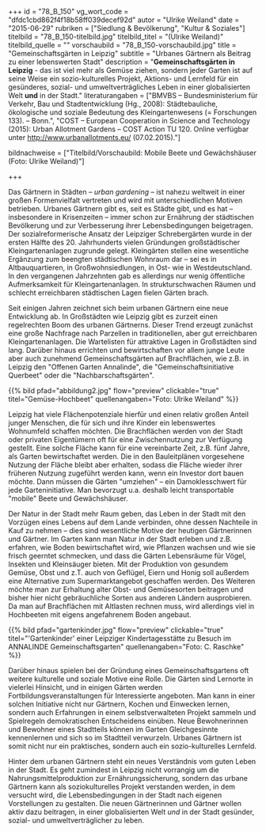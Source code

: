 +++
id = "78_B_150"
vg_wort_code = "dfdc1cbd862f4f18b58ff039decef92d"
autor = "Ulrike Weiland"
date = "2015-06-29"
rubriken = ["Siedlung & Bevölkerung", "Kultur & Soziales"]
titelbild = "78_B_150-titelbild.jpg"
titelbild_titel = "(Ulrike Weiland)"
titelbild_quelle = ""
vorschaubild = "78_B_150-vorschaubild.jpg"
title = "Gemeinschaftsgärten in Leipzig"
subtitle = "Urbanes Gärtnern als Beitrag zu einer lebenswerten Stadt"
description = "**Gemeinschaftsgärten in Leipzig** - das ist viel mehr als Gemüse ziehen, sondern jeder Garten ist auf seine Weise ein sozio-kulturelles Projekt, Aktions- und Lernfeld für ein gesünderes, sozial- und umweltverträgliches Leben in einer globalisierten Welt **und** in der Stadt."
literaturangaben = ["BMVBS – Bundesministerium für Verkehr, Bau und Stadtentwicklung (Hg., 2008): Städtebauliche, ökologische und soziale Bedeutung des Kleingartenwesens (= Forschungen 133). – Bonn.", "COST – European Cooperation in Science and Technology (2015): Urban Allotment Gardens – COST Action TU 120. Online verfügbar unter http://www.urbanallotments.eu/ (07.02.2015)."]

bildnachweise = ["Titelbild/Vorschaubild: Mobile Beete und Gewächshäuser (Foto: Ulrike Weiland)"]

+++

Das Gärtnern in Städten – *urban gardening* – ist nahezu weltweit in einer großen Formenvielfalt vertreten und wird mit unterschiedlichen Motiven betrieben. Urbanes Gärtnern gibt es, seit es Städte gibt, und es hat – insbesondere in Krisenzeiten – immer schon zur Ernährung der städtischen Bevölkerung und zur Verbesserung ihrer Lebensbedingungen beigetragen. Der sozialreformerische Ansatz der Leipziger Schrebergärten wurde in der ersten Hälfte des 20. Jahrhunderts vielen Gründungen großstädtischer Kleingartenanlagen zugrunde gelegt. Kleingärten stellen eine wesentliche Ergänzung zum beengten städtischen Wohnraum dar – sei es in Altbauquartieren, in Großwohnsiedlungen, in Ost- wie in Westdeutschland. In den vergangenen Jahrzehnten gab es allerdings nur wenig öffentliche Aufmerksamkeit für Kleingartenanlagen. In strukturschwachen Räumen und schlecht erreichbaren städtischen Lagen fielen Gärten brach.

Seit einigen Jahren zeichnet sich beim urbanen Gärtnern eine neue Entwicklung ab. In Großstädten wie Leipzig gibt es zurzeit einen regelrechten Boom des urbanen Gärtnerns. Dieser Trend erzeugt zunächst eine große Nachfrage nach Parzellen in traditionellen, aber gut erreichbaren Kleingartenanlagen. Die Wartelisten für attraktive Lagen in Großstädten sind lang. Darüber hinaus errichten und bewirtschaften vor allem junge Leute aber auch zunehmend Gemeinschaftsgärten auf Brachflächen, wie z.B. in Leipzig den "Offenen Garten Annalinde", die "Gemeinschaftsinitiative Querbeet" oder die "Nachbarschaftsgärten".


{{% bild pfad="abbildung2.jpg" flow="preview" clickable="true" titel="Gemüse-Hochbeet"  quellenangaben="Foto: Ulrike Weiland" %}}

Leipzig hat viele Flächenpotenziale hierfür und einen relativ großen Anteil junger Menschen, die für sich und ihre Kinder ein lebenswertes Wohnumfeld schaffen möchten. Die Brachflächen werden von der Stadt oder privaten Eigentümern oft für eine Zwischennutzung zur Verfügung gestellt. Eine solche Fläche kann für eine vereinbarte Zeit, z.B. fünf Jahre, als Garten bewirtschaftet werden. Die in den Bauleitplänen vorgesehene Nutzung der Fläche bleibt aber erhalten, sodass die Fläche wieder ihrer früheren Nutzung zugeführt werden kann, wenn ein Investor dort bauen möchte. Dann müssen die Gärten "umziehen" – ein Damoklesschwert für jede Garteninitiative. Man bevorzugt u.a. deshalb leicht transportable "mobile" Beete und Gewächshäuser.

Der Natur in der Stadt mehr Raum geben, das Leben in der Stadt mit den Vorzügen eines Lebens auf dem Lande verbinden, ohne dessen Nachteile in Kauf zu nehmen – dies sind wesentliche Motive der heutigen Gärtnerinnen und Gärtner. Im Garten kann man Natur in der Stadt erleben und z.B. erfahren, wie Boden bewirtschaftet wird, wie Pflanzen wachsen und wie sie frisch geerntet schmecken, und dass die Gärten Lebensräume für Vögel, Insekten und Kleinsäuger bieten.
Mit der Produktion von gesundem Gemüse, Obst und z.T. auch von Geflügel, Eiern und Honig soll außerdem eine Alternative zum Supermarktangebot geschaffen werden. Des Weiteren möchte man zur Erhaltung alter Obst- und Gemüsesorten beitragen und bisher hier nicht gebräuchliche Sorten aus anderen Ländern ausprobieren. Da man auf Brachflächen mit Altlasten rechnen muss, wird allerdings viel in Hochbeeten mit eigens angefahrenem Boden angebaut.

{{% bild pfad="gartenkinder.jpg" flow="preview" clickable="true" titel="'Gartenkinder' einer Leipziger Kindertagesstätte zu Besuch im ANNALINDE Gemeinschaftsgarten"  quellenangaben="Foto: C. Raschke" %}}

Darüber hinaus spielen bei der Gründung eines Gemeinschaftsgartens oft weitere kulturelle und soziale Motive eine Rolle. Die Gärten sind Lernorte in vielerlei Hinsicht, und in einigen Gärten werden Fortbildungsveranstaltungen für Interessierte angeboten.
Man kann in einer solchen Initiative nicht nur Gärtnern, Kochen und Einwecken lernen, sondern auch Erfahrungen in einem selbstverwalteten Projekt sammeln und Spielregeln demokratischen Entscheidens einüben. Neue Bewohnerinnen und Bewohner eines Stadtteils können im Garten Gleichgesinnte kennenlernen und sich so im Stadtteil verwurzeln. Urbanes Gärtnern ist somit nicht nur ein praktisches, sondern auch ein sozio-kulturelles Lernfeld.

Hinter dem urbanen Gärtnern steht ein neues Verständnis vom guten Leben in der Stadt. Es geht zumindest in Leipzig nicht vorrangig um die Nahrungsmittelproduktion zur Ernährungssicherung, sondern das urbane Gärtnern kann als soziokulturelles Projekt verstanden werden, in dem versucht wird, die Lebensbedingungen in der Stadt nach eigenen Vorstellungen zu gestalten. Die neuen Gärtnerinnen und Gärtner wollen aktiv dazu beitragen, in einer globalisierten Welt *und* in der Stadt gesünder, sozial- und umweltverträglicher zu leben.
